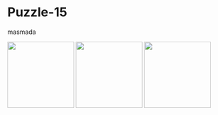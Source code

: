 # Puzzle-15
masmada
<p float="left">
  <img src="images/puzzle1.png" width="150"/>
  <img src="images/puzzle2.png" width="150"/>
  <img src="images/puzzle3.png" width="150"/>
</p>
